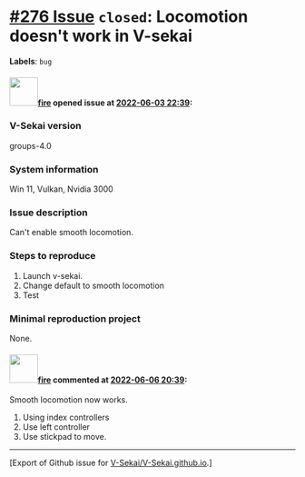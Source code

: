 # [\#276 Issue](https://github.com/V-Sekai/V-Sekai.github.io/issues/276) `closed`: Locomotion doesn't work in V-sekai
**Labels**: `bug`


#### <img src="https://avatars.githubusercontent.com/u/32321?u=c2e06a3d2b49a467aa907e54aa259516440267cc&v=4" width="50">[fire](https://github.com/fire) opened issue at [2022-06-03 22:39](https://github.com/V-Sekai/V-Sekai.github.io/issues/276):

### V-Sekai version

groups-4.0

### System information

Win 11, Vulkan, Nvidia 3000

### Issue description

Can't enable smooth locomotion.

### Steps to reproduce

1. Launch v-sekai.
2. Change default to smooth locomotion
3. Test

### Minimal reproduction project

None.

#### <img src="https://avatars.githubusercontent.com/u/32321?u=c2e06a3d2b49a467aa907e54aa259516440267cc&v=4" width="50">[fire](https://github.com/fire) commented at [2022-06-06 20:39](https://github.com/V-Sekai/V-Sekai.github.io/issues/276#issuecomment-1147902708):

Smooth locomotion now works.

1. Using index controllers
2. Use left controller
3. Use stickpad to move.


-------------------------------------------------------------------------------



[Export of Github issue for [V-Sekai/V-Sekai.github.io](https://github.com/V-Sekai/V-Sekai.github.io).]
